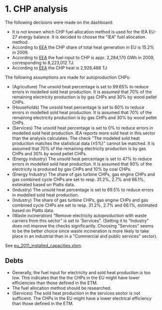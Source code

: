 # 1. CHP analysis

The following decisions were made on the dashboard:

- It is not known which CHP fuel allocation method is used for the IEA EU-27 energy balance. It is decided to choose the "IEA" fuel allocation method.
- According to [EEA](http://www.eea.europa.eu/data-and-maps/figures/chp-share-of-total-heat) the CHP share of total heat generation in EU is 15.2% in 2009.
- According to [EEA](http://www.eea.europa.eu/data-and-maps/figures/recalculation-of-chp-fuel-input) the fuel input to CHP is appr. 2,284,170 GWh in 2009, corresponding to 8,223,012 TJ.
- According to [EEA](http://www.eea.europa.eu/data-and-maps/figures/chp-share-of-total-heat) the CHP heat is 2,926,488 TJ


The following assumptions are made for autoproduction CHPs:

- (Agriculture) The unsold heat percentage is set to 99.65% to reduce errors in modelled sold heat production. It is assumed that 70% of the remaining electricity production is by gas CHPs and 30% by wood pellet CHPs. 
- (Households) The unsold heat percentage is set to 60% to reduce errors in modelled sold heat production. It is assumed that 70% of the remaining electricity production is by gas CHPs and 30% by wood pellet CHPs. 
- (Services) The unsold heat percentage is set to 0% to reduce errors in modelled sold heat production. IEA reports more sold heat in this sector than the analysis calculates. The check "The modeled sold heat production matches the statistical data (±5%)" cannot be matched. It is assumed that 70% of the remaining electricity production is by gas CHPs and 30% by wood pellet CHPs.
- (Energy Industry) The unsold heat percentage is set to 47% to reduce errors in modelled sold heat production. It is assumed that 90% of the electricity is produced by gas CHPs and 10% by coal CHPs. 
- (Energy Industry) The share of gas turbine CHPs, gas engine CHPs and gas combined cycle CHPs are set to resp. 31.2%, 2.7% and 66.1%, estimated based on Platts data.
- (Industry) The unsold heat percentage is set to 69.5% to reduce errors in modelled sold heat production.
- (Industry) The share of gas turbine CHPs, gas engine CHPs and gas combined cycle CHPs are set to resp. 31.2%, 2.7% and 66.1%, estimated based on Platts data.
- (Waste incineration) "Remove electricity autoproduction with waste carriers from this sector" is set to 'Services". (Setting it to "Industry" does not improve the checks significantly. Choosing "Services" seems to be the better choice since waste incineration is more likely to take place in an industrial than in a "Commercial and public services" sector).

See [eu_2011_installed_capacities.xlsm](../2_power_and_heat_plant/eu_2011_installed_capacities.xlsm).


## Debts

- Generally, the fuel input for electricity and sold heat production is too low. This indicates that the the CHPs in the EU might have lower efficiencies than those defined in the ETM.
- The fuel allocation method should be researched.
- (Services) The sold heat production in the services sector is not sufficient. The CHPs in the EU might have a lower electrical efficiency than those defined in the ETM.
